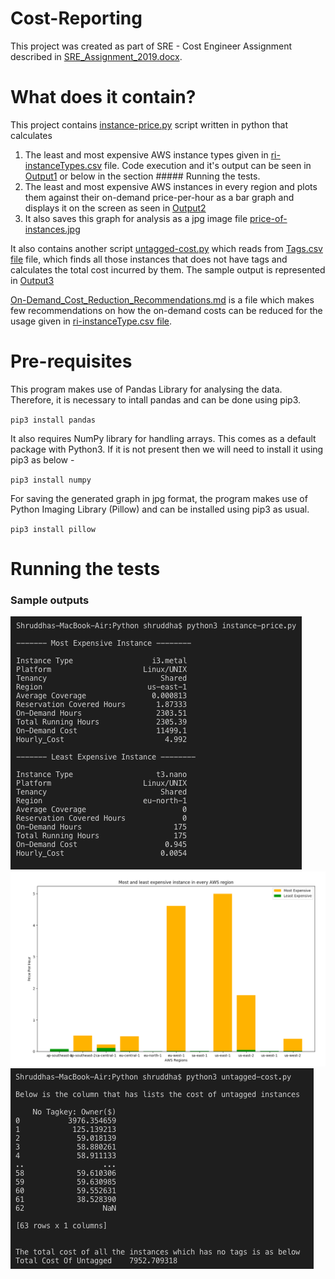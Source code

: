 # Cost-Reporting

This project was created as part of SRE - Cost Engineer Assignment described in [SRE_Assignment_2019.docx](./SRE_Assignment_2019.docx).

# What does it contain?

This project contains [instance-price.py](./instance-price.py) script written in python that calculates
  1. The least and most expensive AWS instance types given in [ri-instanceTypes.csv](./ri-instanceTypes.csv) file. Code            execution and it's output can be seen in [Output1](./sample-outputs/Output1.png) or below in the section ##### Running        the tests.
  2. The least and most expensive AWS instances in every region and plots them against their on-demand price-per-hour as a bar      graph and displays it on the screen as seen in [Output2](./sample-outputs/Output2.png)
  3. It also saves this graph for analysis as a jpg image file [price-of-instances.jpg](./price-of-instances.jpg)

It also contains another script [untagged-cost.py](./untagged-cost.py) which reads from [Tags.csv file](./Tags.csv) file, which finds all those instances that does not have tags and calculates the total cost incurred by them. The sample output is represented in [Output3](./sample-outputs/Output3)

[On-Demand_Cost_Reduction_Recommendations.md](./On-Demand_Cost_Reduction_Recommendations.md) is a file which makes few recommendations on how the on-demand costs can be reduced for the usage given in [ri-instanceType.csv file](./ri-instanceTypes.csv).

# Pre-requisites

This program makes use of Pandas Library for analysing the data. Therefore, it is necessary to intall pandas and can be done using pip3.

`pip3 install pandas`

It also requires NumPy library for handling arrays. This comes as a default package with Python3. If it is not present then we will need to install it using pip3 as below - 

`pip3 install numpy`

For saving the generated graph in jpg format, the program makes use of Python Imaging Library (Pillow) and can be installed using pip3 as usual.

`pip3 install pillow`

# Running the tests

### Sample outputs
![Least and most expensive intance types in the given data](./sample-outputs/Output1.png)
![Graph that shows the max and min priced instances of every region](./sample-outputs/Output2.png)
![Output which shows the total cost of untagged instances](./sample-outputs/Output3.png)

